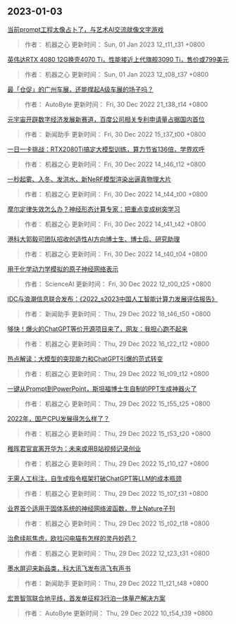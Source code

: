
## 2023-01-03

 [当前prompt工程太像占卜了，与艺术AI交流就像文字游戏](https://www.jiqizhixin.com/articles/2023-01-01-2)

> 作者： 机器之心  更新时间： Sun, 01 Jan 2023 12_t11_t31 +0800

 [英伟达RTX 4080 12G换壳4070 Ti，性能接近上代旗舰3090 Ti，售价或799美元](https://www.jiqizhixin.com/articles/2023-01-01)

> 作者： 机器之心  更新时间： Sun, 01 Jan 2023 12_t08_t37 +0800

 [最「仓促」的广州车展，还能撑起A级车展的场子吗？](https://www.jiqizhixin.com/articles/2022-12-30-7)

> 作者： AutoByte  更新时间： Fri, 30 Dec 2022 21_t38_t14 +0800

 [元宇宙开辟数字经济发展新赛道，百度公司相关专利申请量占据国内首位](https://www.jiqizhixin.com/articles/2022-12-30-6)

> 作者： 新闻助手  更新时间： Fri, 30 Dec 2022 15_t37_t00 +0800

 [一日一卡挑战：RTX2080Ti搞定大模型训练，算力节省136倍，学界欢呼](https://www.jiqizhixin.com/articles/2022-12-30-5)

> 作者： 机器之心  更新时间： Fri, 30 Dec 2022 14_t46_t12 +0800

 [一秒起雾、入冬、发洪水，新NeRF模型渲染出逼真物理大片](https://www.jiqizhixin.com/articles/2022-12-30-4)

> 作者： 机器之心  更新时间： Fri, 30 Dec 2022 14_t44_t00 +0800

 [摩尔定律失效怎么办？神经形态计算专家：把重点变成树突学习](https://www.jiqizhixin.com/articles/2022-12-30-3)

> 作者： 机器之心  更新时间： Fri, 30 Dec 2022 14_t41_t42 +0800

 [港科大郭毅可团队招收创造性AI方向博士生、博士后、研究助理](https://www.jiqizhixin.com/articles/2022-12-30-2)

> 作者： 机器之心  更新时间： Fri, 30 Dec 2022 14_t40_t04 +0800

 [用于化学动力学模拟的原子神经网络表示](https://www.jiqizhixin.com/articles/2022-12-30)

> 作者： ScienceAI  更新时间： Fri, 30 Dec 2022 12_t00_t25 +0800

 [IDC与浪潮信息联合发布：《2022_s2023中国人工智能计算力发展评估报告》](https://www.jiqizhixin.com/articles/2022-12-29-12)

> 作者： 新闻助手  更新时间： Thu, 29 Dec 2022 18_t46_t50 +0800

 [够快！爆火的ChatGPT等价开源项目来了，网友：我担心跑不起来](https://www.jiqizhixin.com/articles/2022-12-29-11)

> 作者： 机器之心  更新时间： Thu, 29 Dec 2022 16_t22_t12 +0800

 [热点解读：大模型的突现能力和ChatGPT引爆的范式转变](https://www.jiqizhixin.com/articles/2022-12-29-10)

> 作者： 机器之心  更新时间： Thu, 29 Dec 2022 16_t09_t12 +0800

 [一键从Prompt到PowerPoint，斯坦福博士生自制的PPT生成神器火了](https://www.jiqizhixin.com/articles/2022-12-29-9)

> 作者： 机器之心  更新时间： Thu, 29 Dec 2022 15_t55_t25 +0800

 [2022年，国产CPU发展得怎么样了？](https://www.jiqizhixin.com/articles/2022-12-29-8)

> 作者： 机器之心  更新时间： Thu, 29 Dec 2022 15_t53_t20 +0800

 [稚晖君官宣离开华为：未来或用B站视频记录创业](https://www.jiqizhixin.com/articles/2022-12-29-7)

> 作者： 机器之心  更新时间： Thu, 29 Dec 2022 15_t10_t27 +0800

 [无需人工标注，自生成指令框架打破ChatGPT等LLM的成本瓶颈](https://www.jiqizhixin.com/articles/2022-12-29-6)

> 作者： 机器之心  更新时间： Thu, 29 Dec 2022 15_t07_t31 +0800

 [业界首个适用于固体系统的神经网络波函数，登上Nature子刊](https://www.jiqizhixin.com/articles/2022-12-29-5)

> 作者： 机器之心  更新时间： Thu, 29 Dec 2022 15_t02_t18 +0800

 [治愈续航焦虑，欧拉闪电猫有怎样的灵丹妙药？](https://www.jiqizhixin.com/articles/2022-12-29-3)

> 作者： 机器之心  更新时间： Thu, 29 Dec 2022 12_t23_t31 +0800

 [墨水屏迎来新品类，科大讯飞发布讯飞有声书](https://www.jiqizhixin.com/articles/2022-12-29-2)

> 作者： 新闻助手  更新时间： Thu, 29 Dec 2022 11_t21_t48 +0800

 [宏景智驾联合地平线，首发单征程3行泊一体量产解决方案](https://www.jiqizhixin.com/articles/2022-12-29)

> 作者： AutoByte  更新时间： Thu, 29 Dec 2022 10_t54_t39 +0800
